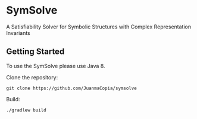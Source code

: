 # SymSolve
A Satisfiability Solver for Symbolic Structures with Complex Representation Invariants

## Getting Started
To use the SymSolve please use Java 8.

Clone the repository:
```
git clone https://github.com/JuanmaCopia/symsolve
```

Build:
```
./gradlew build
```
